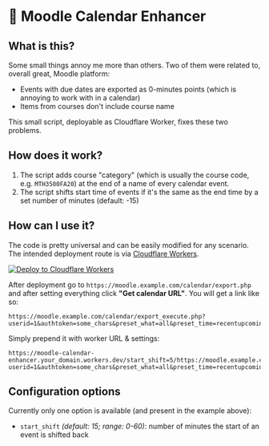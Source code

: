 # 📅 Moodle Calendar Enhancer


## What is this?
Some small things annoy me more than others. Two of them were related to, overall great, Moodle platform:
 - Events with due dates are exported as 0-minutes points (which is annoying to work with in a calendar)
 - Items from courses don't include course name
 
This small script, deployable as Cloudflare Worker, fixes these two problems.


## How does it work?
1. The script adds course "category" (which is usually the course code, e.g. `MTH3500FA20`) at the end of a name of every 
calendar event.
2. The script shifts start time of events if it's the same as the end time by a set number of minutes (default: -15)


## How can I use it?
The code is pretty universal and can be easily modified for any scenario. The intended deployment route is via 
[Cloudflare Workers](http://workers.cloudflare.com).

[![Deploy to Cloudflare Workers](https://deploy.workers.cloudflare.com/button)](https://deploy.workers.cloudflare.com/?url=https://github.com/kiler129/moodle-calendar-enhancer)


After deployment go to `https://moodle.example.com/calendar/export.php` and after setting everything click 
**"Get calendar URL"**.
You will get a link like so:

```
https://moodle.example.com/calendar/export_execute.php?userid=1&authtoken=some_chars&preset_what=all&preset_time=recentupcoming
```

Simply prepend it with worker URL & settings:
```
https://moodle-calendar-enhancer.your_domain.workers.dev/start_shift=5/https://moodle.example.com/calendar/export_execute.php?userid=1&authtoken=some_chars&preset_what=all&preset_time=recentupcoming
```

## Configuration options
Currently only one option is available (and present in the example above):

- `start_shift` *(default: 15; range: 0-60)*: number of minutes the start of an event is shifted back
